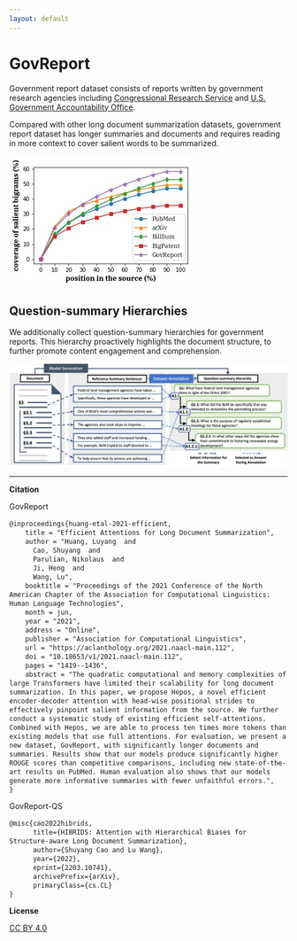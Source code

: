 ```yaml
---
layout: default
---
```


# GovReport

Government report dataset consists of reports written by government research agencies including [Congressional Research Service](https://crsreports.congress.gov/) and [U.S. Government Accountability Office](https://www.gao.gov/).

Compared with other long document summarization datasets, government report dataset has longer summaries and documents and requires reading in more context to cover salient words to be summarized. 

![](assets/img/fig_accumulated_bigram.jpg)

## Question-summary Hierarchies

We additionally collect question-summary hierarchies for government reports. This hierarchy proactively highlights the document structure, to further promote content engagement and comprehension.

![](assets/img/annotation_display.png)

------

**Citation**

GovReport

```
@inproceedings{huang-etal-2021-efficient,
    title = "Efficient Attentions for Long Document Summarization",
    author = "Huang, Luyang  and
      Cao, Shuyang  and
      Parulian, Nikolaus  and
      Ji, Heng  and
      Wang, Lu",
    booktitle = "Proceedings of the 2021 Conference of the North American Chapter of the Association for Computational Linguistics: Human Language Technologies",
    month = jun,
    year = "2021",
    address = "Online",
    publisher = "Association for Computational Linguistics",
    url = "https://aclanthology.org/2021.naacl-main.112",
    doi = "10.18653/v1/2021.naacl-main.112",
    pages = "1419--1436",
    abstract = "The quadratic computational and memory complexities of large Transformers have limited their scalability for long document summarization. In this paper, we propose Hepos, a novel efficient encoder-decoder attention with head-wise positional strides to effectively pinpoint salient information from the source. We further conduct a systematic study of existing efficient self-attentions. Combined with Hepos, we are able to process ten times more tokens than existing models that use full attentions. For evaluation, we present a new dataset, GovReport, with significantly longer documents and summaries. Results show that our models produce significantly higher ROUGE scores than competitive comparisons, including new state-of-the-art results on PubMed. Human evaluation also shows that our models generate more informative summaries with fewer unfaithful errors.",
}
```

GovReport-QS

```
@misc{cao2022hibrids,
      title={HIBRIDS: Attention with Hierarchical Biases for Structure-aware Long Document Summarization}, 
      author={Shuyang Cao and Lu Wang},
      year={2022},
      eprint={2203.10741},
      archivePrefix={arXiv},
      primaryClass={cs.CL}
}
```

**License**

[CC BY 4.0](https://creativecommons.org/licenses/by/4.0/)